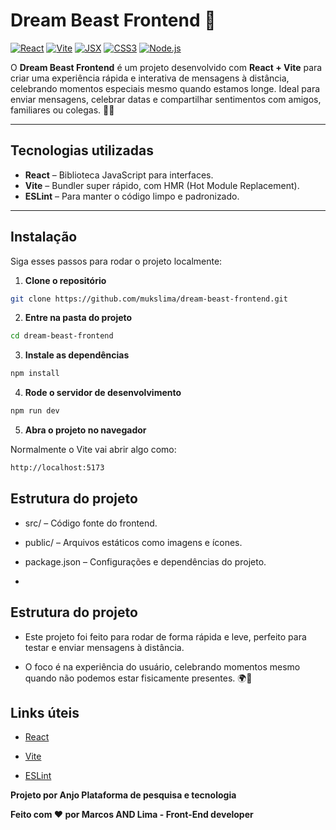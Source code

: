 # Dream Beast Frontend 🚀

[![React](https://img.shields.io/badge/React-17.0.2-blue?logo=react&logoColor=white)](https://reactjs.org/)
[![Vite](https://img.shields.io/badge/Vite-4.0.0-brightgreen?logo=vite&logoColor=white)](https://vitejs.dev/)
[![JSX](https://img.shields.io/badge/JSX-React-orange?logo=react&logoColor=white)](https://reactjs.org/docs/introducing-jsx.html)
[![CSS3](https://img.shields.io/badge/CSS3-blue?logo=css3&logoColor=white)](https://developer.mozilla.org/docs/Web/CSS)
[![Node.js](https://img.shields.io/badge/Node.js-18-green?logo=node.js&logoColor=white)](https://nodejs.org/)


O **Dream Beast Frontend** é um projeto desenvolvido com **React + Vite** para criar uma experiência rápida e interativa de mensagens à distância, celebrando momentos especiais mesmo quando estamos longe. Ideal para enviar mensagens, celebrar datas e compartilhar sentimentos com amigos, familiares ou colegas. 💌✨

---

## Tecnologias utilizadas

- **React** – Biblioteca JavaScript para interfaces.
- **Vite** – Bundler super rápido, com HMR (Hot Module Replacement).
- **ESLint** – Para manter o código limpo e padronizado.

---

## Instalação

Siga esses passos para rodar o projeto localmente:

1. **Clone o repositório**
```bash
git clone https://github.com/mukslima/dream-beast-frontend.git
```

2. **Entre na pasta do projeto**
```bash
cd dream-beast-frontend
```

3. **Instale as dependências**
```bash
npm install
```

4. **Rode o servidor de desenvolvimento**
```bash
npm run dev
```

5. **Abra o projeto no navegador**

Normalmente o Vite vai abrir algo como:
```bash
http://localhost:5173
```

## Estrutura do projeto

- src/ – Código fonte do frontend.

- public/ – Arquivos estáticos como imagens e ícones.

- package.json – Configurações e dependências do projeto.
- 

## Estrutura do projeto

- Este projeto foi feito para rodar de forma rápida e leve, perfeito para testar e enviar mensagens à distância.

- O foco é na experiência do usuário, celebrando momentos mesmo quando não podemos estar fisicamente presentes. 🌍💖
  

## Links úteis

- [React](https://reactjs.org/)

- [Vite](https://vitejs.dev/)

- [ESLint](https://eslint.org/)


**Projeto por Anjo Plataforma de pesquisa e tecnologia**

**Feito com ❤️ por Marcos AND Lima - Front-End developer**


